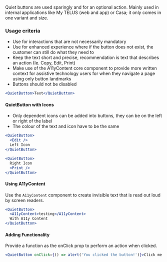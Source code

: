Quiet buttons are used sparingly and for an optional action. Mainly used in internal applications like My TELUS (web and app) or Casa; it only comes in one variant and size.

### Usage criteria

- Use for interactions that are not necessarily mandatory
- Use for enhanced experience where if the button does not exist, the customer can still do what they need to
- Keep the text short and precise, recommendation is text that describes an action (Ie. Copy, Edit, Print)
- Make use of the A11yContent core component to provide more written context for assistive technology users for when they navigate a page using only button landmarks
- Buttons should not be disabled

```jsx
<QuietButton>Text</QuietButton>
```

#### QuietButton with Icons

- Only dependent icons can be added into buttons, they can be on the left or right of the label
- The colour of the text and icon have to be the same

```jsx
<QuietButton>
  <Edit />
  Left Icon
</QuietButton>
```

```jsx
<QuietButton>
  Right Icon
  <Print />
</QuietButton>
```

#### Using A11yContent

Use the `A11yContent` component to create invisible text that is read out loud by screen readers.

```jsx
<QuietButton>
  <A11yContent>testing</A11yContent>
  With A11y Content
</QuietButton>
```

#### Adding Functionality

Provide a function as the onClick prop to perform an action when clicked.

```jsx
<QuietButton onClick={() => alert('You clicked the button!')}>Click me!</QuietButton>
```
